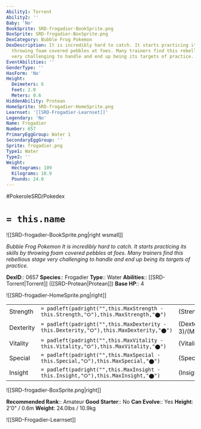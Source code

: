 ```yaml
---
Ability1: Torrent
Ability2: ''
Baby: 'No'
BookSprite: SRD-frogadier-BookSprite.png
BoxSprite: SRD-frogadier-BoxSprite.png
DexCategory: Bubble Frog Pokemon
DexDescription: It is incredibly hard to catch. It starts practicing its skills by
  throwing foam covered pebbles at foes. Many trainers find this rebellious stage
  very challenging to handle and end up being its targets of practice.
EventAbilities: ''
GenderType: ''
HasForm: 'No'
Height:
  Deimeters: 6
  Feet: 2.0
  Meters: 0.6
HiddenAbility: Protean
HomeSprite: SRD-frogadier-HomeSprite.png
Learnset: '[[SRD-Frogadier-Learnset]]'
Legendary: 'No'
Name: Frogadier
Number: 657
PrimaryEggGroup: Water 1
SecondaryEggGroup: ''
Sprite: frogadier.png
Type1: Water
Type2: ''
Weight:
  Hectograms: 109
  Kilograms: 10.9
  Pounds: 24.0
---
```


#PokeroleSRD/Pokedex

# `= this.name`

![[SRD-frogadier-BookSprite.png|right wsmall]]

*Bubble Frog Pokemon*
*It is incredibly hard to catch. It starts practicing its skills by throwing foam covered pebbles at foes. Many trainers find this rebellious stage very challenging to handle and end up being its targets of practice.*

**DexID**:: 0657
**Species**:: Frogadier
**Type**:: Water
**Abilities**:: [[SRD-Torrent|Torrent]] ([[SRD-Protean|Protean]])
**Base HP**:: 4

![[SRD-frogadier-HomeSprite.png|right]]

|           |                                                                                        |                                          |
| --------- | -------------------------------------------------------------------------------------- | ---------------------------------------- |
| Strength  | `= padleft(padright("",this.MaxStrength - this.Strength,"⭘"),this.MaxStrength,"⬤")`    | (Strength::2)/(MaxStrength::4)   |
| Dexterity | `= padleft(padright("",this.MaxDexterity - this.Dexterity,"⭘"),this.MaxDexterity,"⬤")` | (Dexterity:: 3)/(MaxDexterity::6) |
| Vitality  | `= padleft(padright("",this.MaxVitality - this.Vitality,"⭘"),this.MaxVitality,"⬤")`    | (Vitality::2)/(MaxVitality::4)   |
| Special   | `= padleft(padright("",this.MaxSpecial - this.Special,"⭘"),this.MaxSpecial,"⬤")`       | (Special::2)/(MaxSpecial::5)     |
| Insight   | `= padleft(padright("",this.MaxInsight - this.Insight,"⭘"),this.MaxInsight,"⬤")`       | (Insight::2)/(MaxInsight::4)     |

![[SRD-frogadier-BoxSprite.png|right]]

**Recommended Rank**:: Amateur
**Good Starter**:: No
**Can Evolve**:: Yes
**Height**: 2'0" / 0.6m
**Weight**: 24.0lbs / 10.9kg

![[SRD-Frogadier-Learnset]]